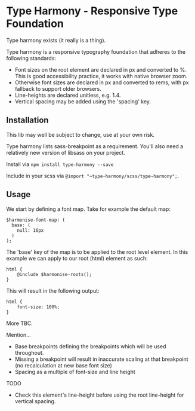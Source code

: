 # Type Harmony - Responsive Type Foundation

Type harmony exists (it really is a thing).

Type harmony is a responsive typography foundation that adheres to the following standards:

- Font sizes on the root element are declared in px and converted to %. This is good accessibility practice, it works with native browser zoom.
- Otherwise font sizes are declared in px and converted to rems, with px fallback to support older browsers.
- Line-heights are declared unitless, e.g. 1.4.
- Vertical spacing may be added using the 'spacing' key.



## Installation

This lib may well be subject to change, use at your own risk.

Type harmony lists sass-breakpoint as a requirement. You'll also need a relatively new version of libsass on your project.

Install via `npm install type-harmony --save`

Include in your scss via `@import "~type-harmony/scss/type-harmony";`.

## Usage

We start by defining a font map. Take for example the default map:

```
$harmonise-font-map: (
  base: (
    null: 16px
  )
);

```

The 'base' key of the map is to be applied to the root level element. In this example we can apply to our root (html) element as such:
```
html {
	@include $harmonise-roots();
}
```

This will result in the following output:
```
html {
    font-size: 100%;
}
```

More TBC.


Mention...
- Base breakpoints defining the breakpoints which will be used throughout.
- Missing a breakpoint will result in inaccurate scaling at that breakpoint (no recalculation at new base font size)
- Spacing as a multiple of font-size and line height


TODO
- Check this element's line-height before using the root line-height for vertical spacing.
